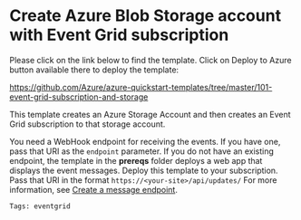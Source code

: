 # Create Azure Blob Storage account with Event Grid subscription

Please click on the link below to find the template. Click on Deploy to Azure button available there to deploy the template:

https://github.com/Azure/azure-quickstart-templates/tree/master/101-event-grid-subscription-and-storage

This template creates an Azure Storage Account and then creates an Event Grid subscription to that storage account.

You need a WebHook endpoint for receiving the events. If you have one, pass that URI as the `endpoint` parameter. If you do not have an existing endpoint, the template in the **prereqs** folder deploys a web app that displays the event messages. Deploy this template to your subscription. Pass that URI in the format `https://<your-site>/api/updates/` For more information, see [Create a message endpoint](https://docs.microsoft.com/azure/event-grid/custom-event-quickstart#create-a-message-endpoint).

`Tags: eventgrid`


